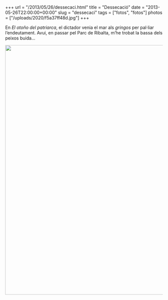 +++
url = "/2013/05/26/dessecaci.html"
title = "Dessecació"
date = "2013-05-26T22:00:00+00:00"
slug = "dessecaci"
tags = ["fotos", "fotos"]
photos = ["/uploads/2020/f5a37ff48d.jpg"]
+++

En *El otoño del patriarca*, el dictador venia el mar als *gringos* per pal·liar l’endeutament. Avui, en passar pel Parc de Ribalta, m’he trobat la bassa dels peixos buida…

<img src="/uploads/2020/f5a37ff48d.jpg" width="600" height="800" alt="" />
